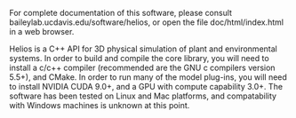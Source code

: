 For complete documentation of this software, please consult baileylab.ucdavis.edu/software/helios, or open the file doc/html/index.html in a web browser.

Helios is a C++ API for 3D physical simulation of plant and environmental systems. In order to build and compile the core library, you will need to install a c/c++ compiler (recommended are the GNU c compilers version 5.5+), and CMake. In order to run many of the model plug-ins, you will need to install NVIDIA CUDA 9.0+, and a GPU with compute capability 3.0+. The software has been tested on Linux and Mac platforms, and compatability with Windows machines is unknown at this point. 